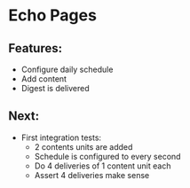 # Echo Pages

## Features:
* Configure daily schedule
* Add content
* Digest is delivered

## Next:
* First integration tests:
  * 2 contents units are added
  * Schedule is configured to every second
  * Do 4 deliveries of 1 content unit each
  * Assert 4 deliveries make sense
